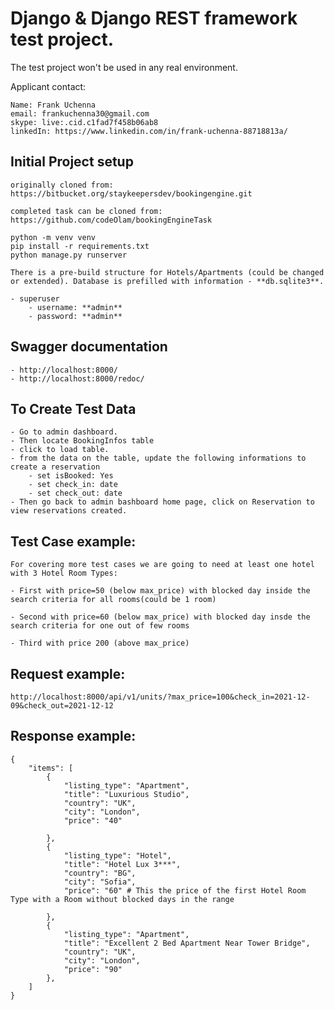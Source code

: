 # Django & Django REST framework test project.

The test project won't be used in any real environment.

Applicant contact:

    Name: Frank Uchenna
    email: frankuchenna30@gmail.com
    skype: live:.cid.c1fad7f458b06ab8
    linkedIn: https://www.linkedin.com/in/frank-uchenna-88718813a/

## Initial Project setup

    originally cloned from: https://bitbucket.org/staykeepersdev/bookingengine.git

    completed task can be cloned from: https://github.com/codeOlam/bookingEngineTask

    python -m venv venv
    pip install -r requirements.txt
    python manage.py runserver

    There is a pre-build structure for Hotels/Apartments (could be changed or extended). Database is prefilled with information - **db.sqlite3**.

    - superuser
        - username: **admin**
        - password: **admin**

## Swagger documentation

    - http://localhost:8000/
    - http://localhost:8000/redoc/

## To Create Test Data

    - Go to admin dashboard.
    - Then locate BookingInfos table
    - click to load table.
    - from the data on the table, update the following informations to create a reservation
        - set isBooked: Yes
        - set check_in: date
        - set check_out: date
    - Then go back to admin bashboard home page, click on Reservation to view reservations created.

## Test Case example:

    For covering more test cases we are going to need at least one hotel with 3 Hotel Room Types:

    - First with price=50 (below max_price) with blocked day inside the search criteria for all rooms(could be 1 room)

    - Second with price=60 (below max_price) with blocked day insde the search criteria for one out of few rooms

    - Third with price 200 (above max_price)

## Request example:

    http://localhost:8000/api/v1/units/?max_price=100&check_in=2021-12-09&check_out=2021-12-12

## Response example:

    {
        "items": [
            {
                "listing_type": "Apartment",
                "title": "Luxurious Studio",
                "country": "UK",
                "city": "London",
                "price": "40"

            },
            {
                "listing_type": "Hotel",
                "title": "Hotel Lux 3***",
                "country": "BG",
                "city": "Sofia",
                "price": "60" # This the price of the first Hotel Room Type with a Room without blocked days in the range

            },
            {
                "listing_type": "Apartment",
                "title": "Excellent 2 Bed Apartment Near Tower Bridge",
                "country": "UK",
                "city": "London",
                "price": "90"
            },
        ]
    }
